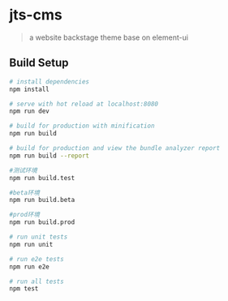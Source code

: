 ﻿# jts-cms

> a website backstage theme base on element-ui

## Build Setup

``` bash
# install dependencies
npm install

# serve with hot reload at localhost:8080
npm run dev

# build for production with minification
npm run build

# build for production and view the bundle analyzer report
npm run build --report

#测试环境
npm run build.test

#beta环境
npm run build.beta

#prod环境
npm run build.prod

# run unit tests
npm run unit

# run e2e tests
npm run e2e

# run all tests
npm test


